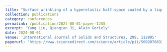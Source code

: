 ```yaml
---
title: "Surface wrinkling of a hyperelastic half-space coated by a liquid crystal elastomer film"
collection: publications
category: conferences
permalink: /publication/2024-08-01-paper-IJSS
excerpt: 'Yang Liu, Qianqian Ji, Alain Goriely'
date: 2024-08-01
venue: 'International Journal of Solids and Structures, 299, 112895'
paperurl: 'https://www.sciencedirect.com/science/article/pii/S0020768324002543'
---
```

